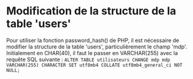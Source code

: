 # Modification de la structure de la table 'users'

Pour utiliser la fonction password_hash() de PHP, il est nécessaire de modifier la structure de la table 'users', particulièrement le champ 'mdp'.
Initialement en CHAR(40), il faut le passer en VARCHAR(255) avec la requête SQL suivante :
```ALTER TABLE utilisateurs CHANGE mdp mdp VARCHAR(255) CHARACTER SET utf8mb4 COLLATE utf8mb4_general_ci NOT NULL; ```